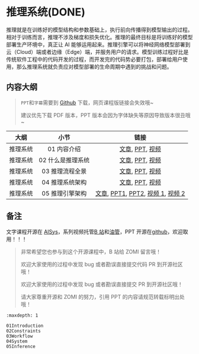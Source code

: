 <!--Copyright © 适用于[License](https://github.com/chenzomi12/AISystem)版权许可-->

# 推理系统(DONE)

推理就是在训练好的模型结构和参数基础上，执行前向传播得到模型输出的过程。相对于训练而言，推理不涉及梯度和损失优化。推理的最终目标是将训练好的模型部署生产环境中，真正让 AI 能够运用起来。推理引擎可以将神经网络模型部署到云（Cloud）端或者边缘（Edge）端，并服务用户的请求。模型训练过程好比是传统软件工程中的代码开发的过程，而开发完的代码势必要打包，部署给用户使用，那么推理系统就负责应对模型部署的生命周期中遇到的挑战和问题。

## 内容大纲

> `PPT`和`字幕`需要到 [Github](https://github.com/chenzomi12/AISystem) 下载，网页课程版链接会失效哦~
> 
> 建议优先下载 PDF 版本，PPT 版本会因为字体缺失等原因导致版本很丑哦~

| 大纲   | 小节   | 链接   |
|:-:|:---:|:-----:|
| 推理系统 | 01 内容介绍  | [文章](./01Introduction.md), [PPT](./01Introduction.pdf), [视频](https://www.bilibili.com/video/BV1J8411K7pj/) |
| 推理系统 | 02 什么是推理系统  | [文章](./02Constraints.md), [PPT](./02Constraints.pdf), [视频](https://www.bilibili.com/video/BV1nY4y1f7G5/)  |
| 推理系统 | 03 推理流程全景    | [文章](./03Workflow.md), [PPT](./03Workflow.pdf), [视频](https://www.bilibili.com/video/BV1M24y1v7rK/) |
| 推理系统 | 04 推理系统架构    | [文章](./04System.md), [PPT](./04System.pdf), [视频](https://www.bilibili.com/video/BV1Gv4y1i7Tw/)   |
| 推理系统 | 05 推理引擎架构 | [文章](./05Inference.md), [PPT1](./05Inference.pdf), [PPT2](./06Architecture.pdf), [视频 1](https://www.bilibili.com/video/BV1Mx4y137Er/), [视频 2](https://www.bilibili.com/video/BV1FG4y1C7Mn/)   |

## 备注

文字课程开源在 [AISys](https://chenzomi12.github.io/)，系列视频托管[B 站](https://space.bilibili.com/517221395)和[油管](https://www.youtube.com/@ZOMI666/videos)，PPT 开源在[github](https://github.com/chenzomi12/AISystem)，欢迎取用！！！

> 非常希望您也参与到这个开源课程中，B 站给 ZOMI 留言哦！
> 
> 欢迎大家使用的过程中发现 bug 或者勘误直接提交代码 PR 到开源社区哦！
>
> 欢迎大家使用的过程中发现 bug 或者勘误直接提交 PR 到开源社区哦！
>
> 请大家尊重开源和 ZOMI 的努力，引用 PPT 的内容请规范转载标明出处哦！

```{toctree}
:maxdepth: 1

01Introduction
02Constraints
03Workflow
04System
05Inference
```